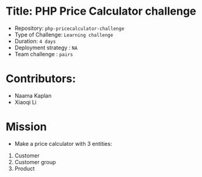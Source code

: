 # Title: PHP Price Calculator challenge

- Repository: `php-pricecalculator-challenge`
- Type of Challenge: `Learning challenge`
- Duration: `4 days`
- Deployment strategy : `NA`
- Team challenge : `pairs`

# Contributors:
- Naama Kaplan
- Xiaoqi Li

# Mission
- Make a price calculator with 3 entities:
1) Customer
2) Customer group
3) Product


